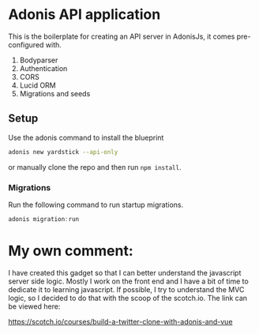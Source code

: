 # Adonis API application

This is the boilerplate for creating an API server in AdonisJs, it comes pre-configured with.

1. Bodyparser
2. Authentication
3. CORS
4. Lucid ORM
5. Migrations and seeds

## Setup

Use the adonis command to install the blueprint

```bash
adonis new yardstick --api-only
```

or manually clone the repo and then run `npm install`.


### Migrations

Run the following command to run startup migrations.

```js
adonis migration:run
```

# My own comment:

I have created this gadget so that I can better understand the 
javascript server side logic. Mostly I work on the front end and I have 
a bit of time to dedicate it to learning javascript. If possible, 
I try to understand the MVC logic, so I decided to do that with the scoop 
of the scotch.io. The link can be viewed here:

https://scotch.io/courses/build-a-twitter-clone-with-adonis-and-vue

